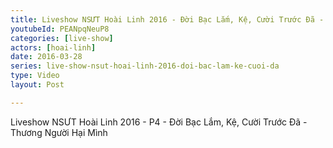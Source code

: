 ```yaml
---
title: Liveshow NSƯT Hoài Linh 2016 - Đời Bạc Lắm, Kệ, Cười Trước Đã - P4
youtubeId: PEANpqNeuP8
categories: [live-show]
actors: [hoai-linh]
date: 2016-03-28
series: live-show-nsut-hoai-linh-2016-doi-bac-lam-ke-cuoi-da
type: Video
layout: Post

---
```

Liveshow NSƯT Hoài Linh 2016 - P4 - Đời Bạc Lắm, Kệ, Cười Trước Đã - Thương Người Hại Mình